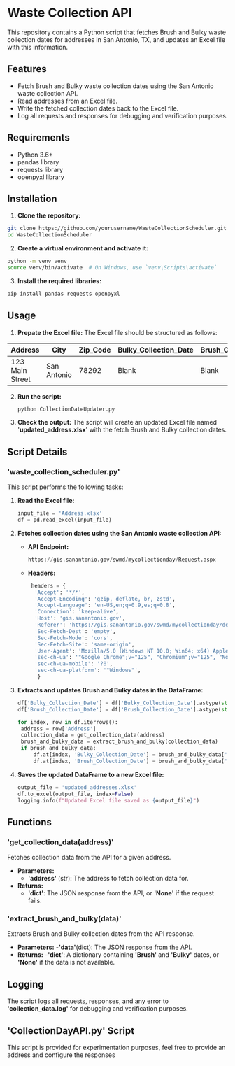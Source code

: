 # Waste Collection API

This repository contains a Python script that fetches Brush and Bulky waste collection dates for addresses in San Antonio, TX, and updates an Excel file with this information.

## Features
- Fetch Brush and Bulky waste collection dates using the San Antonio waste collection API.
- Read addresses from an Excel file.
- Write the fetched collection dates back to the Excel file.
- Log all requests and responses for debugging and verification purposes.

## Requirements
- Python 3.6+
- pandas library
- requests library
- openpyxl library

## Installation
1. **Clone the repository:**

```bash
git clone https://github.com/yourusername/WasteCollectionScheduler.git
cd WasteCollectionScheduler
```

2. **Create a virtual environment and activate it:**

```bash
python -m venv venv
source venv/bin/activate  # On Windows, use `venv\Scripts\activate`
```

3. **Install the required libraries:**

```bash
pip install pandas requests openpyxl
```

## Usage

1. **Prepate the Excel file:**
   The Excel file should be structured as follows:
   
| Address | City | Zip_Code | Bulky_Collection_Date | Brush_Collection_Date |
| ----------- | ----------- | ----------- | ----------- | ----------- |
| 123 Main Street | San Antonio | 78292 | Blank | Blank |

2. **Run the script:**

   ```bash
   python CollectionDateUpdater.py
   ```

3. **Check the output:**
   The script will create an updated Excel file named '**updated_address.xlsx**' with the fetch Brush and Bulky collection dates.

## Script Details 
### 'waste_collection_scheduler.py'
This script performs the following tasks:

1. **Read the Excel file:**
   ```python
   input_file = 'Address.xlsx'
   df = pd.read_excel(input_file)
   ```
2. **Fetches collection dates using the San Antonio waste collection API:**

   - **API Endpoint:**
     ```python
     https://gis.sanantonio.gov/swmd/mycollectionday/Request.aspx
     ```
   - **Headers:**
     ```python
      headers = {
       'Accept': '*/*',
       'Accept-Encoding': 'gzip, deflate, br, zstd',
       'Accept-Language': 'en-US,en;q=0.9,es;q=0.8',
       'Connection': 'keep-alive',
       'Host': 'gis.sanantonio.gov',
       'Referer': 'https://gis.sanantonio.gov/swmd/mycollectionday/default.html',
       'Sec-Fetch-Dest': 'empty',
       'Sec-Fetch-Mode': 'cors',
       'Sec-Fetch-Site': 'same-origin',
       'User-Agent': 'Mozilla/5.0 (Windows NT 10.0; Win64; x64) AppleWebKit/537.36 (KHTML, like Gecko) Chrome/125.0.0.0 Safari/537.36',
       'sec-ch-ua': '"Google Chrome";v="125", "Chromium";v="125", "Not.A/Brand";v="24"',
       'sec-ch-ua-mobile': '?0',
       'sec-ch-ua-platform': '"Windows"',
        }
      ```
3. **Extracts and updates Brush and Bulky dates in the DataFrame:**
   ```python
   df['Bulky_Collection_Date'] = df['Bulky_Collection_Date'].astype(str)
   df['Brush_Collection_Date'] = df['Brush_Collection_Date'].astype(str)

   for index, row in df.iterrows():
    address = row['Address']
    collection_data = get_collection_data(address)
    brush_and_bulky_data = extract_brush_and_bulky(collection_data)
    if brush_and_bulky_data:
        df.at[index, 'Bulky_Collection_Date'] = brush_and_bulky_data['Bulky']
        df.at[index, 'Brush_Collection_Date'] = brush_and_bulky_data['Brush']
   ```
4. **Saves the updated DataFrame to a new Excel file:**
   ```python
   output_file = 'updated_addresses.xlsx'
   df.to_excel(output_file, index=False)
   logging.info(f"Updated Excel file saved as {output_file}")
   ```
## Functions
### **'get_collection_data(address)'**
Fetches collection data from the API for a given address.

- **Parameters:**
  - **'address'** (str): The address to fetch collection data for.
- **Returns:**
  - **'dict'**: The JSON response from the API, or **'None'** if the request fails.
### **'extract_brush_and_bulky(data)'**
Extracts Brush and Bulky collection dates from the API response.
- **Parameters:**
   -**'data'**(dict): The JSON response from the API.
- **Returns:**
   -**'dict'**: A dictionary containing **'Brush'** and **'Bulky'** dates, or **'None'** if the data is not available.

## Logging

The script logs all requests, responses, and any error to **'collection_data.log'** for debugging and verification purposes.

## **'CollectionDayAPI.py'** Script
This script is provided for experimentation purposes, feel free to provide an address and configure the responses
